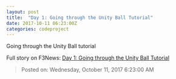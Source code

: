 ```yaml
---
layout: post
title:  "Day 1: Going through the Unity Ball Tutorial"
date: 2017-10-11 06:23:00Z
categories: codeproject
---
```


Going through the Unity Ball tutorial


Full story on F3News: [Day 1: Going through the Unity Ball Tutorial](http://www.f3nws.com/n/z2JDqD)

> Posted on: Wednesday, October 11, 2017 6:23:00 AM
